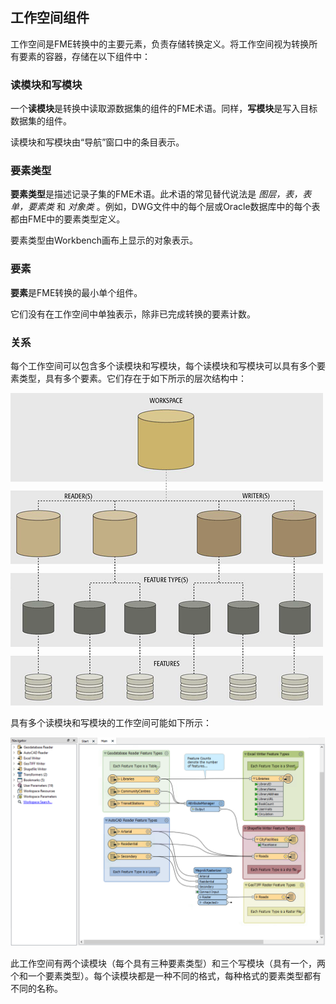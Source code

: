 ## 工作空间组件

工作空间是FME转换中的主要元素，负责存储转换定义。将工作空间视为转换所有要素的容器，存储在以下组件中：

### 读模块和写模块

一个**读模块**是转换中读取源数据集的组件的FME术语。同样，**写模块**是写入目标数据集的组件。

读模块和写模块由“导航”窗口中的条目表示。

### 要素类型

**要素类型**是描述记录子集的FME术语。此术语的常见替代说法是 _图层，表，表单，要素类_ 和 _对象类_ 。例如，DWG文件中的每个层或Oracle数据库中的每个表都由FME中的要素类型定义。

要素类型由Workbench画布上显示的对象表示。

### 要素

**要素**是FME转换的最小单个组件。

它们没有在工作空间中单独表示，除非已完成转换的要素计数。

### 关系

每个工作空间可以包含多个读模块和写模块，每个读模块和写模块可以具有多个要素类型，具有多个要素。它们存在于如下所示的层次结构中：

![](./Images/Img3.009.TranslationComponentsSmall.png)

具有多个读模块和写模块的工作空间可能如下所示：

![](./Images/Img3.010.DemoWorkspaceSmall.png)

此工作空间有两个读模块（每个具有三种要素类型）和三个写模块（具有一个，两个和一个要素类型）。每个读模块都是一种不同的格式，每种格式的要素类型都有不同的名称。


